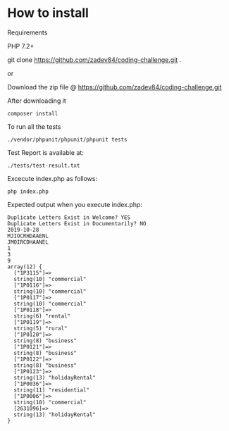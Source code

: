 # How to install

Requirements

PHP 7.2+

git clone https://github.com/zadev84/coding-challenge.git .

or 

Download the zip file @ https://github.com/zadev84/coding-challenge.git

After downloading it

```
composer install
```

To run all the tests

```
./vendor/phpunit/phpunit/phpunit tests 
```

Test Report is available at:

```
./tests/test-result.txt
```

Excecute index.php as follows:
```
php index.php
```

Expected output when you execute index.php:

```
Duplicate Letters Exist in Welcome? YES
Duplicate Letters Exist in Documentarily? NO
2019-10-28
MJIOCRHDAAENL
JMOIRCDHAANEL
1
3
9
array(12) {
  ["1P3115"]=>
  string(10) "commercial"
  ["1P0116"]=>
  string(10) "commercial"
  ["1P0117"]=>
  string(10) "commercial"
  ["1P0118"]=>
  string(6) "rental"
  ["1P0119"]=>
  string(5) "rural"
  ["1P0120"]=>
  string(8) "business"
  ["1P0121"]=>
  string(8) "business"
  ["1P0122"]=>
  string(8) "business"
  ["1P0123"]=>
  string(13) "holidayRental"
  ["1P0036"]=>
  string(11) "residential"
  ["1P0006"]=>
  string(10) "commercial"
  [2631096]=>
  string(13) "holidayRental"
}
```